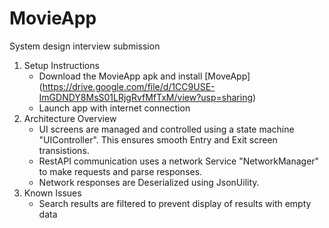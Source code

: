 # MovieApp
System design interview submission
1. Setup Instructions
   - Download the MovieApp apk and install [MoveApp] (https://drive.google.com/file/d/1CC9USE-ImGDNDY8MsS01LRjgRvfMfTxM/view?usp=sharing)
   - Launch app with internet connection
2. Architecture Overview
   - UI screens are managed and controlled using a state machine "UIController". This ensures smooth Entry and Exit screen transistions.
   - RestAPI communication uses a network Service "NetworkManager" to make requests and parse responses.
   - Network responses are Deserialized using JsonUility.
3. Known Issues
   - Search results are filtered to prevent display of results with empty data

   
